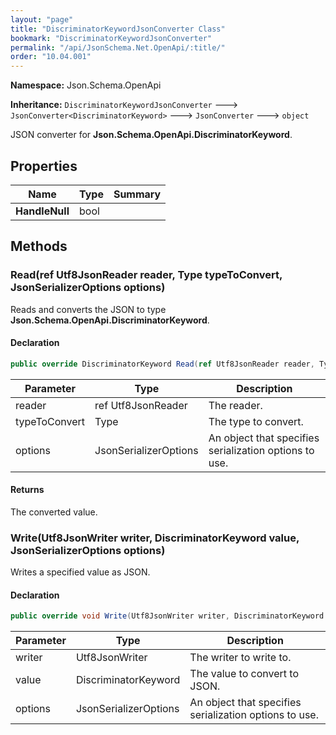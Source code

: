 ```yaml
---
layout: "page"
title: "DiscriminatorKeywordJsonConverter Class"
bookmark: "DiscriminatorKeywordJsonConverter"
permalink: "/api/JsonSchema.Net.OpenApi/:title/"
order: "10.04.001"
---
```

**Namespace:** Json.Schema.OpenApi

**Inheritance:**
`DiscriminatorKeywordJsonConverter`
 🡒 
`JsonConverter<DiscriminatorKeyword>`
 🡒 
`JsonConverter`
 🡒 
`object`

JSON converter for **Json.Schema.OpenApi.DiscriminatorKeyword**.

## Properties

| Name | Type | Summary |
|---|---|---|
| **HandleNull** | bool |  |

## Methods

### Read(ref Utf8JsonReader reader, Type typeToConvert, JsonSerializerOptions options)

Reads and converts the JSON to type **Json.Schema.OpenApi.DiscriminatorKeyword**.

#### Declaration

```c#
public override DiscriminatorKeyword Read(ref Utf8JsonReader reader, Type typeToConvert, JsonSerializerOptions options)
```

| Parameter | Type | Description |
|---|---|---|
| reader | ref Utf8JsonReader | The reader. |
| typeToConvert | Type | The type to convert. |
| options | JsonSerializerOptions | An object that specifies serialization options to use. |


#### Returns

The converted value.

### Write(Utf8JsonWriter writer, DiscriminatorKeyword value, JsonSerializerOptions options)

Writes a specified value as JSON.

#### Declaration

```c#
public override void Write(Utf8JsonWriter writer, DiscriminatorKeyword value, JsonSerializerOptions options)
```

| Parameter | Type | Description |
|---|---|---|
| writer | Utf8JsonWriter | The writer to write to. |
| value | DiscriminatorKeyword | The value to convert to JSON. |
| options | JsonSerializerOptions | An object that specifies serialization options to use. |


